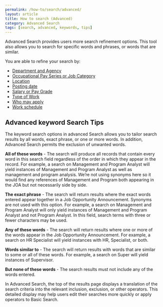 ```yaml
---
permalink: /how-to/search/advanced/
layout: article
title: How to search (Advanced)
category: Advanced Search
tags: [search, advanced, keywords, tips]
---
```


Advanced Search provides users more search refinement options. This tool also allows you to search for specific words and phrases, or words that are similar.

You are able to refine your search by:

* [Department and Agency](department-and-agency)
* [Occupational Pay Series or Job Category](occupational-series/)
* [Location](location/)
* [Posting date](posting-date/)
* [Salary or Pay Grade](salary/)
* [Type of Work](/working-in-government/pay-and-leave/types-of-work/)
* [Who may apply](who-may-apply/)
* [Work schedule](/working-in-government/pay-and-leave/work-schedules/)

## Advanced keyword Search Tips

The keyword search options in advanced Search allows you to tailor search results by all words, exact phrase, or one or more words. In addition, Advanced Search permits the exclusion of unwanted words.

**All of these words** - The search will produce all records that contain every word in this search field regardless of the order in which they appear in the record. For example, a search on Management and Program Analyst will yield instances of Management and Program Analyst as well as management and program analysis. We’re not using synonyms here so it would find any references of Management and Program both appearing in the JOA but not necessarily side by side.

**The exact phrase** - The search will return results where the exact words entered appear together in a Job Opportunity Announcement. Synonyms are not used with this option. For example, a search on Management and Program Analyst will only yield instances of Management and Program Analyst and not Program Analyst. In this field, search terms with three or fewer characters may be used.

**Any of these words** - The search will return results where one or more of the words appear in the Job Opportunity Announcement. For example, a search on HR Specialist will yield instances with HR, Specialist, or both.

**Words similar to** - The search will return results with words that are similar to some or all of these words. For example, a search on Super will yield instances of Supervisor.

**But none of these words** - The search results must not include any of the words entered.

In Advanced Search, the top of the results page displays a translation of the search criteria into the relevant inclusion, exclusion, or other operators. This detailed display may help users edit their searches more quickly or apply operators to Basic Search.
